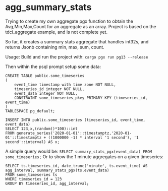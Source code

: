 # agg_summary_stats
Trying to create my own aggregate pgx function to obtain the Avg,Min,Max,Count for an aggregate as an array. Project is based on the tdci_aggregate example, and is not complete yet.

So far, it creates a summary stats aggregate that handles int32s, and returns Jsonb containing min, max, sum, count.

Usage:
Build and run the project with:
`cargo pgx run pg13 --release`

Then within the psql prompt setup some data:

```
CREATE TABLE public.some_timeseries
(
    event_time timestamp with time zone NOT NULL,
    timeseries_id integer NOT NULL,
    event_data integer NOT NULL,
    CONSTRAINT some_timeseries_pkey PRIMARY KEY (timeseries_id, event_time)
)
TABLESPACE pg_default;

INSERT INTO public.some_timeseries (timeseries_id, event_time, event_data) 
SELECT 123,x,(random()*100)::int
FROM generate_series('2020-01-01'::timestamptz,'2020-01-01'::timestamptz + ((1000000 -1) * interval '1 second'), '1 second'::interval) AS x; 
```

A simple query would be:
`SELECT summary_stats_pgx(event_data) FROM some_timeseries;`
Or to show the 1 minute aggregates on a given timeseries:
```
SELECT ts.timeseries_id, date_trunc('minute', ts.event_time) AS agg_interval, summary_stats_pgx(ts.event_data)
FROM some_timeseries ts
WHERE timeseries_id = 123
GROUP BY timeseries_id, agg_interval;
```